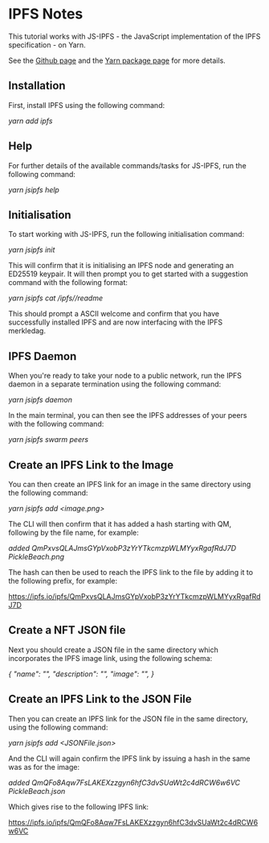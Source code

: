 # IPFS Notes

This tutorial works with JS-IPFS - the JavaScript implementation of the IPFS specification - on Yarn.

See the [Github page](https://github.com/ipfs/js-ipfs/blob/master/) and the [Yarn package page](https://yarnpkg.com/package/ipfs) for more details.

## Installation

First, install IPFS using the following command:

_yarn add ipfs_

## Help

For further details of the available commands/tasks for JS-IPFS, run the following command:

_yarn jsipfs help_

## Initialisation

To start working with JS-IPFS, run the following initialisation command:

_yarn jsipfs init_

This will confirm that it is initialising an IPFS node and generating an ED25519 keypair. It will then prompt you to get started with a suggestion command with the following format:

_yarn jsipfs cat /ipfs/<HASH>/readme_

This should prompt a ASCII welcome and confirm that you have successfully installed IPFS and are now interfacing with the IPFS merkledag.

## IPFS Daemon

When you're ready to take your node to a public network, run the IPFS daemon in a separate termination using the following command:

_yarn jsipfs daemon_

In the main terminal, you can then see the IPFS addresses of your peers with the following command:

_yarn jsipfs swarm peers_

## Create an IPFS Link to the Image

You can then create an IPFS link for an image in the same directory using the following command:

_yarn jsipfs add <image.png>_

The CLI will then confirm that it has added a hash starting with QM, following by the file name, for example:

_added QmPxvsQLAJmsGYpVxobP3zYrYTkcmzpWLMYyxRgafRdJ7D PickleBeach.png_

The hash can then be used to reach the IPFS link to the file by adding it to the following prefix, for example:

https://ipfs.io/ipfs/QmPxvsQLAJmsGYpVxobP3zYrYTkcmzpWLMYyxRgafRdJ7D

## Create a NFT JSON file

Next you should create a JSON file in the same directory which incorporates the IPFS image link, using the following schema:

_{_
_"name": "<NFT Name>",_
_"description": "<NFT Description>",_
_"image": "<IPFS Image Link>",_
_}_

## Create an IPFS Link to the JSON File

Then you can create an IPFS link for the JSON file in the same directory, using the following command:

_yarn jsipfs add <JSONFile.json>_

And the CLI will again confirm the IPFS link by issuing a hash in the same was as for the image:

_added QmQFo8Aqw7FsLAKEXzzgyn6hfC3dvSUaWt2c4dRCW6w6VC PickleBeach.json_

Which gives rise to the following IPFS link:

https://ipfs.io/ipfs/QmQFo8Aqw7FsLAKEXzzgyn6hfC3dvSUaWt2c4dRCW6w6VC
